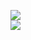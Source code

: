 [![](https://img.shields.io/badge/Made%20With-Github%20Spray-lightgrey.svg?style=for-the-badge&logo=github)](https://github.com/Annihil/github-spray#8535)  
[![](https://i.imgur.com/2DrTn0Z.gif)](https://github.com/Annihil/github-spray)